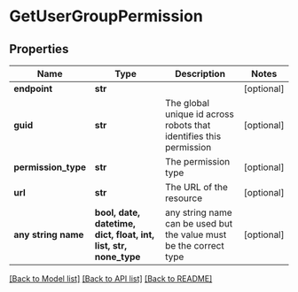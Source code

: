 # GetUserGroupPermission


## Properties
Name | Type | Description | Notes
------------ | ------------- | ------------- | -------------
**endpoint** | **str** |  | [optional] 
**guid** | **str** | The global unique id across robots that identifies this permission | [optional] 
**permission_type** | **str** | The permission type | [optional] 
**url** | **str** | The URL of the resource | [optional] 
**any string name** | **bool, date, datetime, dict, float, int, list, str, none_type** | any string name can be used but the value must be the correct type | [optional]

[[Back to Model list]](../README.md#documentation-for-models) [[Back to API list]](../README.md#documentation-for-api-endpoints) [[Back to README]](../README.md)


